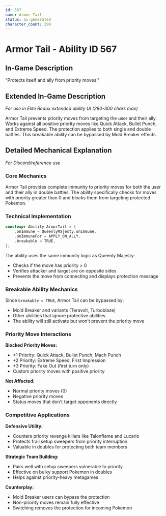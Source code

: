 ```yaml
---
id: 567
name: Armor Tail
status: ai-generated
character_count: 290
---
```


# Armor Tail - Ability ID 567

## In-Game Description
"Protects itself and ally from priority moves."

## Extended In-Game Description
*For use in Elite Redux extended ability UI (280-300 chars max)*

Armor Tail prevents priority moves from targeting the user and their ally. Works against all positive priority moves like Quick Attack, Bullet Punch, and Extreme Speed. The protection applies to both single and double battles. This breakable ability can be bypassed by Mold Breaker effects.

## Detailed Mechanical Explanation
*For Discord/reference use*

### Core Mechanics
Armor Tail provides complete immunity to priority moves for both the user and their ally in double battles. The ability specifically checks for moves with priority greater than 0 and blocks them from targeting protected Pokemon.

### Technical Implementation
```cpp
constexpr Ability ArmorTail = {
    .onImmune = QueenlyMajesty.onImmune,
    .onImmuneFor = APPLY_ON_ALLY,
    .breakable = TRUE,
};
```

The ability uses the same immunity logic as Queenly Majesty:
- Checks if the move has priority > 0
- Verifies attacker and target are on opposite sides
- Prevents the move from connecting and displays protection message

### Breakable Ability Mechanics
Since `breakable = TRUE`, Armor Tail can be bypassed by:
- Mold Breaker and variants (Teravolt, Turboblaze)
- Other abilities that ignore protective abilities
- The ability will still activate but won't prevent the priority move

### Priority Move Interactions
**Blocked Priority Moves:**
- +1 Priority: Quick Attack, Bullet Punch, Mach Punch
- +2 Priority: Extreme Speed, First Impression
- +3 Priority: Fake Out (first turn only)
- Custom priority moves with positive priority

**Not Affected:**
- Normal priority moves (0)
- Negative priority moves
- Status moves that don't target opponents directly

### Competitive Applications
**Defensive Utility:**
- Counters priority revenge killers like Talonflame and Lucario
- Protects frail setup sweepers from priority interruption
- Valuable in doubles for protecting both team members

**Strategic Team Building:**
- Pairs well with setup sweepers vulnerable to priority
- Effective on bulky support Pokemon in doubles
- Helps against priority-heavy metagames

**Counterplay:**
- Mold Breaker users can bypass the protection
- Non-priority moves remain fully effective
- Switching removes the protection for incoming Pokemon
